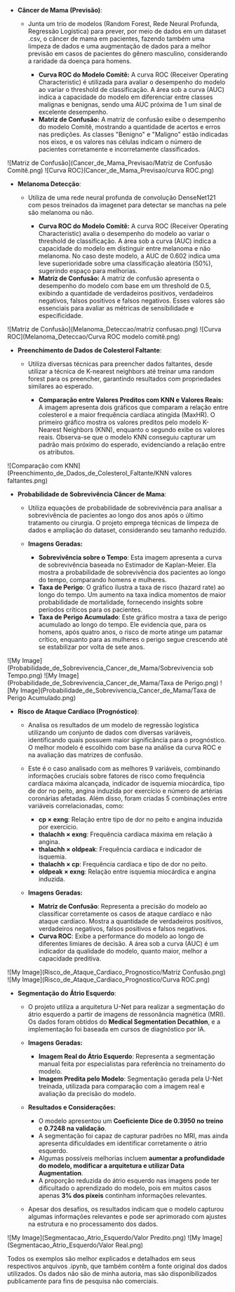 
- **Câncer de Mama (Previsão)**:
    - Junta um trio de modelos (Random Forest, Rede Neural Profunda, Regressão Logistica) para prever, por meio de dados em um dataset .csv, o câncer de mama em pacientes, fazendo também uma limpeza de dados e uma augmentação de dados para a melhor previsão em casos de pacientes do gênero masculino, considerando a raridade da doença para homens.

      - **Curva ROC do Modelo Comitê:** A curva ROC (Receiver Operating Characteristic) é utilizada para avaliar o desempenho do modelo ao variar o threshold de classificação. A área sob a curva (AUC) indica a capacidade do modelo em diferenciar entre classes malignas e benignas, sendo uma AUC próxima de 1 um sinal de excelente desempenho.
      - **Matriz de Confusão:** A matriz de confusão exibe o desempenho do modelo Comitê, mostrando a quantidade de acertos e erros nas predições. As classes "Benigno" e "Maligno" estão indicadas nos eixos, e os valores nas células indicam o número de pacientes corretamente e incorretamente classificados.

![Matriz de Confusão](Cancer_de_Mama_Previsao/Matriz de Confusão Comitê.png)
![Curva ROC](Cancer_de_Mama_Previsao/curva ROC.png)


- **Melanoma Detecção**:
     - Utiliza de uma rede neural profunda de convolução DenseNet121 com pesos treinados da imagenet para detectar se manchas na pele são melanoma ou não.

       - **Curva ROC do Modelo Comitê:** A curva ROC (Receiver Operating Characteristic) avalia o desempenho do modelo ao variar o threshold de classificação. A área sob a curva (AUC) indica a capacidade do modelo em distinguir entre melanoma e não melanoma. No caso deste modelo, a AUC de 0.602 indica uma leve superioridade sobre uma classificação aleatória (50%), sugerindo espaço para melhorias.
       - **Matriz de Confusão:** A matriz de confusão apresenta o desempenho do modelo com base em um threshold de 0.5, exibindo a quantidade de verdadeiros positivos, verdadeiros negativos, falsos positivos e falsos negativos. Esses valores são essenciais para avaliar as métricas de sensibilidade e especificidade.

![Matriz de Confusão](Melanoma_Deteccao/matriz confusao.png)
![Curva ROC](Melanoma_Deteccao/Curva ROC modelo comitê.png)


- **Preenchimento de Dados de Colesterol Faltante**:
     - Utiliza diversas técnicas para preencher dados faltantes, desde utilizar a técnica de K-nearest neighbors até treinar uma random forest para os preencher, garantindo resultados com propriedades similares ao esperado.

       - **Comparação entre Valores Preditos com KNN e Valores Reais:** A imagem apresenta dois gráficos que comparam a relação entre colesterol e a maior frequência cardíaca atingida (MaxHR). O primeiro gráfico mostra os valores preditos pelo modelo K-Nearest Neighbors (KNN), enquanto o segundo exibe os valores reais. Observa-se que o modelo KNN conseguiu capturar um padrão mais próximo do esperado, evidenciando a relação entre os atributos.

![Comparação com KNN](Preenchimento_de_Dados_de_Colesterol_Faltante/KNN valores faltantes.png)


- **Probabilidade de Sobrevivência Câncer de Mama**:
  - Utiliza equações de probabilidade de sobrevivência para analisar a sobrevivência de pacientes ao longo dos anos após o último tratamento ou cirurgia. O projeto emprega técnicas de limpeza de dados e ampliação do dataset, considerando seu tamanho reduzido.

  - **Imagens Geradas:**
    - **Sobrevivência sobre o Tempo**: Esta imagem apresenta a curva de sobrevivência baseada no Estimador de Kaplan-Meier. Ela mostra a probabilidade de sobrevivência dos pacientes ao longo do tempo, comparando homens e mulheres. 
    - **Taxa de Perigo**: O gráfico ilustra a taxa de risco (hazard rate) ao longo do tempo. Um aumento na taxa indica momentos de maior probabilidade de mortalidade, fornecendo insights sobre períodos críticos para os pacientes.
    - **Taxa de Perigo Acumulado**: Este gráfico mostra a taxa de perigo acumulado ao longo do tempo. Ele evidencia que, para os homens, após quatro anos, o risco de morte atinge um patamar crítico, enquanto para as mulheres o perigo segue crescendo até se estabilizar por volta de sete anos.

![My Image](Probabilidade_de_Sobrevivencia_Cancer_de_Mama/Sobrevivencia sob Tempo.png)
![My Image](Probabilidade_de_Sobrevivencia_Cancer_de_Mama/Taxa de Perigo.png)
![My Image](Probabilidade_de_Sobrevivencia_Cancer_de_Mama/Taxa de Perigo Acumulado.png)

- **Risco de Ataque Cardíaco (Prognóstico)**:
  - Analisa os resultados de um modelo de regressão logística utilizando um conjunto de dados com diversas variáveis, identificando quais possuem maior significância para o prognóstico. O melhor modelo é escolhido com base na análise da curva ROC e na avaliação das matrizes de confusão. 
  - Este é o caso analisado com as melhores 9 variáveis, combinando informações cruciais sobre fatores de risco como frequência cardíaca máxima alcançada, indicador de isquemia miocárdica, tipo de dor no peito, angina induzida por exercício e número de artérias coronárias afetadas. Além disso, foram criadas 5 combinações entre variáveis correlacionadas, como:
    - **cp × exng**: Relação entre tipo de dor no peito e angina induzida por exercício.
    - **thalachh × exng**: Frequência cardíaca máxima em relação à angina.
    - **thalachh × oldpeak**: Frequência cardíaca e indicador de isquemia.
    - **thalachh × cp**: Frequência cardíaca e tipo de dor no peito.
    - **oldpeak × exng**: Relação entre isquemia miocárdica e angina induzida.

  - **Imagens Geradas:**
    - **Matriz de Confusão**: Representa a precisão do modelo ao classificar corretamente os casos de ataque cardíaco e não ataque cardíaco. Mostra a quantidade de verdadeiros positivos, verdadeiros negativos, falsos positivos e falsos negativos.
    - **Curva ROC**: Exibe a performance do modelo ao longo de diferentes limiares de decisão. A área sob a curva (AUC) é um indicador da qualidade do modelo, quanto maior, melhor a capacidade preditiva.

![My Image](Risco_de_Ataque_Cardiaco_Prognostico/Matriz Confusão.png)
![My Image](Risco_de_Ataque_Cardiaco_Prognostico/Curva ROC.png)


- **Segmentação do Átrio Esquerdo**:
  - O projeto utiliza a arquitetura U-Net para realizar a segmentação do átrio esquerdo a partir de imagens de ressonância magnética (MRI). Os dados foram obtidos do **Medical Segmentation Decathlon**, e a implementação foi baseada em cursos de diagnóstico por IA.

  - **Imagens Geradas:**
    - **Imagem Real do Átrio Esquerdo**: Representa a segmentação manual feita por especialistas para referência no treinamento do modelo.
    - **Imagem Predita pelo Modelo**: Segmentação gerada pela U-Net treinada, utilizada para comparação com a imagem real e avaliação da precisão do modelo.

  - **Resultados e Considerações:**
    - O modelo apresentou um **Coeficiente Dice de 0.3950 no treino** e **0.7248 na validação**.
    - A segmentação foi capaz de capturar padrões no MRI, mas ainda apresenta dificuldades em identificar corretamente o átrio esquerdo.
    - Algumas possíveis melhorias incluem **aumentar a profundidade do modelo, modificar a arquitetura e utilizar Data Augmentation**.
    - A proporção reduzida do átrio esquerdo nas imagens pode ter dificultado o aprendizado do modelo, pois em muitos casos apenas **3% dos píxeis** continham informações relevantes.

  - Apesar dos desafios, os resultados indicam que o modelo capturou algumas informações relevantes e pode ser aprimorado com ajustes na estrutura e no processamento dos dados.


![My Image](Segmentacao_Atrio_Esquerdo/Valor Predito.png)
![My Image](Segmentacao_Atrio_Esquerdo/Valor Real.png)


Todos os exemplos são melhor explicados e detalhados em seus respectivos arquivos .ipynb, que também contêm a fonte original dos dados utilizados. Os dados não são de minha autoria, mas são disponibilizados publicamente para fins de pesquisa não comerciais.
